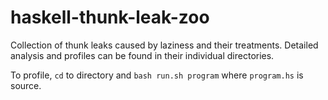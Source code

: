 # haskell-thunk-leak-zoo

Collection of thunk leaks caused by laziness and their treatments.
Detailed analysis and profiles can be found in their individual directories. 

To profile, `cd` to directory and `bash run.sh program` where `program.hs` is source. 
